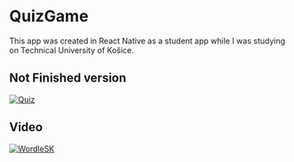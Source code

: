# QuizGame

This app was created in React Native as a student app while I was studying on Technical University of Košice.

## Not Finished version

[![Quiz](https://img.youtube.com/vi/_PSXVup38mI/0.jpg)](https://youtube.com/shorts/_PSXVup38mI?feature=share)

## Video

[![WordleSK](https://img.youtube.com/vi/OeNh4KIELAE/0.jpg)](https://www.youtube.com/watch?v=OeNh4KIELAE&ab_channel=Bujak)
